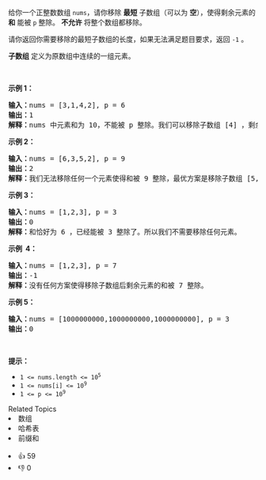 <p>给你一个正整数数组&nbsp;<code>nums</code>，请你移除 <strong>最短</strong>&nbsp;子数组（可以为 <strong>空</strong>），使得剩余元素的 <strong>和</strong>&nbsp;能被 <code>p</code>&nbsp;整除。 <strong>不允许</strong>&nbsp;将整个数组都移除。</p>

<p>请你返回你需要移除的最短子数组的长度，如果无法满足题目要求，返回 <code>-1</code>&nbsp;。</p>

<p><strong>子数组</strong>&nbsp;定义为原数组中连续的一组元素。</p>

<p>&nbsp;</p>

<p><strong>示例 1：</strong></p>

<pre><strong>输入：</strong>nums = [3,1,4,2], p = 6
<strong>输出：</strong>1
<strong>解释：</strong>nums 中元素和为 10，不能被 p 整除。我们可以移除子数组 [4] ，剩余元素的和为 6 。
</pre>

<p><strong>示例 2：</strong></p>

<pre><strong>输入：</strong>nums = [6,3,5,2], p = 9
<strong>输出：</strong>2
<strong>解释：</strong>我们无法移除任何一个元素使得和被 9 整除，最优方案是移除子数组 [5,2] ，剩余元素为 [6,3]，和为 9 。
</pre>

<p><strong>示例&nbsp;3：</strong></p>

<pre><strong>输入：</strong>nums = [1,2,3], p = 3
<strong>输出：</strong>0
<strong>解释：</strong>和恰好为 6 ，已经能被 3 整除了。所以我们不需要移除任何元素。
</pre>

<p><strong>示例&nbsp; 4：</strong></p>

<pre><strong>输入：</strong>nums = [1,2,3], p = 7
<strong>输出：</strong>-1
<strong>解释：</strong>没有任何方案使得移除子数组后剩余元素的和被 7 整除。
</pre>

<p><strong>示例 5：</strong></p>

<pre><strong>输入：</strong>nums = [1000000000,1000000000,1000000000], p = 3
<strong>输出：</strong>0
</pre>

<p>&nbsp;</p>

<p><strong>提示：</strong></p>

<ul>
	<li><code>1 &lt;= nums.length &lt;= 10<sup>5</sup></code></li>
	<li><code>1 &lt;= nums[i] &lt;= 10<sup>9</sup></code></li>
	<li><code>1 &lt;= p &lt;= 10<sup>9</sup></code></li>
</ul>
<div><div>Related Topics</div><div><li>数组</li><li>哈希表</li><li>前缀和</li></div></div><br><div><li>👍 59</li><li>👎 0</li></div>